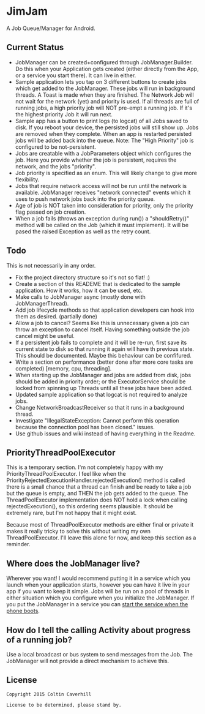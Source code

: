 JimJam
======

A Job Queue/Manager for Android.

Current Status
--------------

* JobManager can be created+configured through JobManager.Builder. Do this when your Application gets created (either directly from the App, or a service you start there). It can live in either.
* Sample application lets you tap on 3 different buttons to create jobs which get added to the JobManager. These jobs will run in background threads. A Toast is made when they are finished. The Network Job will not wait for the network (yet) and priority is used. If all threads are full of running jobs, a high priority job will NOT pre-empt a running job. If it's the highest priority Job it will run next.
* Sample app has a button to print logs (to logcat) of all Jobs saved to disk. If you reboot your device, the persisted jobs will still show up. Jobs are removed when they complete. When an app is restarted persisted jobs will be added back into the queue. Note: The "High Priority" job is configured to be not-persistent.
* Jobs are creatable with a JobParameters object which configures the job. Here you provide whether the job is persistent, requires the network, and the jobs "priority".
* Job priority is specified as an enum. This will likely change to give more flexibility.
* Jobs that require network access will not be run until the network is available. JobManager receives "network connected" events which it uses to push network jobs back into the priority queue.
* Age of job is NOT taken into consideration for priority, only the priority flag passed on job creation.
* When a job fails (throws an exception during run()) a "shouldRetry()" method will be called on the Job (which it must implement). It will be pased the raised Exception as well as the retry count.

Todo
----

This is not necessarily in any order.

* Fix the project directory structure so it's not so flat! :)
* Create a section of this READEME that is dedicated to the sample application. How it works, how it can be used, etc.
* Make calls to JobManager async (mostly done with JobManagerThread).
* Add job lifecycle methods so that application developers can hook into them as desired. (partially done)
* Allow a job to cancel? Seems like this is unnecessary given a job can throw an exception to cancel itself. Having something outside the job cancel might be useful.
* If a persistent job fails to complete and it will be re-run, first save its current state to disk so that running it again will have th previous state. This should be documented. Maybe this behaviour can be confifured.
* Write a section on performance (better done after more core tasks are completed) [memory, cpu, threading].
* When starting up the JobManager and jobs are added from disk, jobs should be added in priority order; or the ExecutorService should be locked from spinning up Threads until all these jobs have been added.
* Updated sample application so that logcat is not required to analyze jobs.
* Change NetworkBroadcastReceiver so that it runs in a background thread.
* Investigate "IllegalStateException: Cannot perform this operation because the connection pool has been closed." issues.
* Use github issues and wiki instead of having everything in the Readme.

PriorityThreadPoolExecutor
--------------------------
This is a temporary section. I'm not completely happy with my PriorityThreadPoolExecutor. I feel like when the PriorityRejectedExecutionHandler.rejectedExecution() method is called there is a small chance that a thread can finish and be ready to take a job but the queue is empty, and THEN the job gets added to the queue. The ThreadPoolExecutor implementation does NOT hold a lock when calling rejectedExecution(), so this ordering seems plausible. It should be extremely rare, but I'm not happy that it might exist.

Because most of ThreadPoolExecutor methods are either final or private it makes it really tricky to solve this without writing my own ThreadPoolExecutor. I'll leave this alone for now, and keep this section as a reminder. 

Where does the JobManager live?
-------------------------------
Wherever you want! I would recommend putting it in a service which you launch when your application starts, however you can have it live in your app if you want to keep it simple. Jobs will be run on a pool of threads in either situation which you configure when you initialize the JobManager. If you put the JobManager in a service you can [start the service when the phone boots](http://stackoverflow.com/questions/2784441/trying-to-start-a-service-on-boot-on-android).

How do I tell the calling Activity about progress of a running job?
-------------------------------------------------------------------

Use a local broadcast or bus system to send messages from the Job. The JobManager will not provide a direct mechanism to achieve this.

License
-------

	Copyright 2015 Coltin Caverhill

	License to be determined, please stand by.
